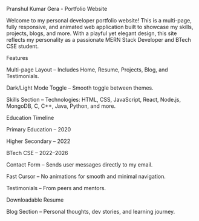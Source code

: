 Pranshul Kumar Gera - Portfolio Website

Welcome to my personal developer portfolio website! This is a multi-page, fully responsive, and animated web application built to showcase my skills, projects, blogs, and more. With a playful yet elegant design, this site reflects my personality as a passionate MERN Stack Developer and BTech CSE student.

Features

Multi-page Layout – Includes Home, Resume, Projects, Blog, and Testimonials.

Dark/Light Mode Toggle – Smooth toggle between themes.

Skills Section – Technologies: HTML, CSS, JavaScript, React, Node.js, MongoDB, C, C++, Java, Python, and more.

Education Timeline

Primary Education – 2020

Higher Secondary – 2022

BTech CSE – 2022–2026

Contact Form – Sends user messages directly to my email.

Fast Cursor – No animations for smooth and minimal navigation.

Testimonials – From peers and mentors.

Downloadable Resume

Blog Section – Personal thoughts, dev stories, and learning journey.
